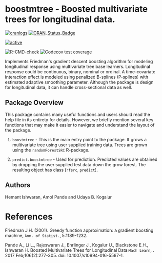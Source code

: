 boostmtree - Boosted multivariate trees for longitudinal data.
===============================================================

<!-- badges: start -->
[![cranlogs](http://cranlogs.r-pkg.org/badges/boostmtree)](http://cranlogs.r-pkg.org/badges/boostmtree)
[![CRAN_Status_Badge](http://www.r-pkg.org/badges/version/boostmtree)](https://cran.r-project.org/package=boostmtree)

[![active](http://www.repostatus.org/badges/latest/active.svg)](http://www.repostatus.org/badges/latest/active.svg)

  [![R-CMD-check](https://github.com/ehrlinger/boostmtree/actions/workflows/R-CMD-check.yaml/badge.svg)](https://github.com/ehrlinger/boostmtree/actions/workflows/R-CMD-check.yaml)
[![Codecov test coverage](https://codecov.io/gh/ehrlinger/boostmtree/graph/badge.svg)](https://app.codecov.io/gh/ehrlinger/boostmtree)
<!-- badges: end -->


Implements Friedman's gradient descent boosting algorithm for modeling longitudinal response using multivariate tree base learners. Longitudinal response could be continuous, binary, nominal or ordinal.  A time-covariate interaction effect is modeled using penalized B-splines (P-splines) with estimated adaptive smoothing parameter. Although the package is design for longitudinal data, it can handle cross-sectional data as well.

## Package Overview

  This package contains many useful functions and users should read the help file in its entirety for details.  However, we briefly mention several key functions that may make it easier to navigate and understand the layout of the package.

 1. `boostmtree` - This is the main entry point to the package.  It grows a multivariate tree using user supplied training data.  Trees are grown using the `randomForestSRC` R-package.

 2. `predict.boostmtree` - Used for prediction.  Predicted values are obtained by dropping the user supplied test data down the grow forest. The resulting object has class (`rfsrc`, `predict`).

## Authors
Hemant Ishwaran, Amol Pande and Udaya B. Kogalur

# References

  Friedman J.H. (2001). Greedy function approximation: a gradient boosting machine, `Ann. of Statist.`, 5:1189-1232.
  
  Pande A., Li L., Rajeswaran J., Ehrlinger J., Kogalur U., Blackstone E.H., Ishwaran H. Boosted Multivariate Trees for Longitudinal Data `Mach Learn`,
. 2017 Feb;106(2):277-305.  doi: 10.1007/s10994-016-5597-1.
